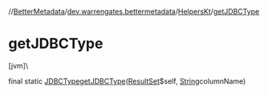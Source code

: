 //[BetterMetadata](../../../index.md)/[dev.warrengates.bettermetadata](../index.md)/[HelpersKt](index.md)/[getJDBCType](get-j-d-b-c-type.md)

# getJDBCType

[jvm]\

final static [JDBCType](https://docs.oracle.com/javase/8/docs/api/java/sql/JDBCType.html)[getJDBCType](get-j-d-b-c-type.md)([ResultSet](https://docs.oracle.com/javase/8/docs/api/java/sql/ResultSet.html)$self, [String](https://docs.oracle.com/javase/8/docs/api/java/lang/String.html)columnName)
